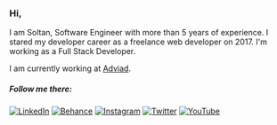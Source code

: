 ### Hi,

I am Soltan, Software Engineer with more than 5 years of experience. I stared my developer career as a freelance web developer on 2017. I'm working as a Full Stack Developer.

I am currently working at [Adviad](https://adviad.com).

##### Follow me there:


[![LinkedIn](https://img.shields.io/badge/Linkedin-ffffff?style=for-the-badge&logo=linkedin&logoColor=blue)](https://linkedin.com/in/soltancode)
[![Behance](https://img.shields.io/badge/Behance-ffffff?style=for-the-badge&logo=behance&logoColor=blue)](https://www.behance.net/soltancode)
[![Instagram](https://img.shields.io/badge/Instagram-ffffff?style=for-the-badge&logo=instagram&logoColor=purple)](https://instagram.com/soltancode)
[![Twitter](https://img.shields.io/badge/Twitter-ffffff?style=for-the-badge&logo=twitter&logoColor=blue)](https://twitter.com/soltancode)
[![YouTube](https://img.shields.io/badge/Youtube-ffffff?style=for-the-badge&logo=youtube&logoColor=red)](https://www.youtube.com/c/Svfimusic)
